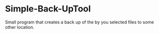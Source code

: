 # Simple-Back-UpTool
Small program that creates a back up of the by you selected files to some other location. 
